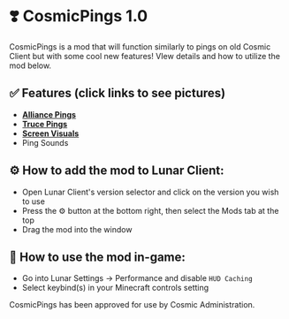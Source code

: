 # ❣️ **CosmicPings** 1.0

CosmicPings is a mod that will function similarly to pings on old Cosmic Client but with some cool new features! VIew details and how to utilize the mod below.

## ✅ Features (click links to see pictures)

- [**Alliance Pings**](https://imgur.com/QXInJbm)
- [**Truce Pings**](https://imgur.com/pKGt4bN)
- [**Screen Visuals**](https://imgur.com/UoLNXuB)
- Ping Sounds

## ⚙️ How to add the mod to Lunar Client:

- Open Lunar Client's version selector and click on the version you wish to use
- Press the ⚙️ button at the bottom right, then select the Mods tab at the top
- Drag the mod into the window

## 📝 How to use the mod in-game:

- Go into Lunar Settings -> Performance and disable `HUD Caching`
- Select keybind(s) in your Minecraft controls setting

CosmicPings has been approved for use by Cosmic Administration.
